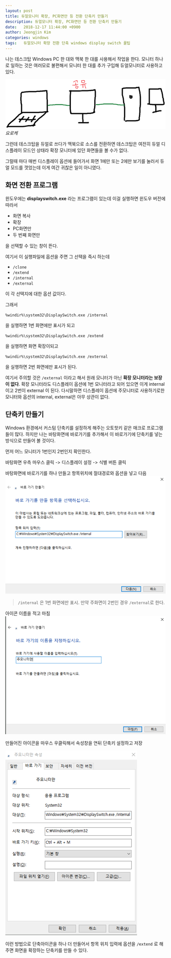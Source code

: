 ```yaml
---
layout: post
title: 듀얼모니터 확장, PC화면만 등 전환 단축키 만들기
description: 듀얼모니터 확장, PC화면만 등 전환 단축키 만들기
date:   2018-12-17 11:44:00 +0900
author: Jeongjin Kim
categories: windows
tags:	듀얼모니터 확장 전환 단축 windows display switch 꿀팁
---
```


나는 데스크탑 Windows PC 한 대와 맥북 한 대를 사용해서 작업을 한다.
모니터 하나로 일하는 것은 여러모로 불편해서 모니터 한 대를 추가 구입해 듀얼모니터로 사용하고 있다.

![](/assets/2018-12-17-shortcut-display-switch/2018-12-17-shortcut-display-switch_173414.png)
_요로케_


그런데 데스크탑을 듀얼로 쓰다가 맥북으로 소스를 전환하면 데스크탑은 여전히 듀얼 디스플레이 모드인 상태라 확장 모니터에 있던 화면들을 볼 수가 없다.

그럴때 마다 매번 디스플레이 옵션에 들어가서 화면 1에만 또는 2에만 보기를 눌러서 듀얼 모드를 껏었는데 이게 여간 귀찮은 일이 아니였다.

## 화면 전환 프로그램

윈도우에는 **displayswitch.exe** 라는 프로그램이 있는데 이걸 실행하면 윈도우 버전에 따라서 

* 화면 복사
* 확장
* PC화면만
* 두 번째 화면만

을 선택할 수 있는 창이 뜬다.

여기서 이 실행파일에 옵션을 주면 그 선택을 즉시 하는데

* `/clone`
* `/extend`
* `/internal`
* `/external`

이 각 선택지에 대한 옵션 값이다.

그래서

`%windir%\system32\DisplaySwitch.exe /internal`

을 실행하면 1번 화면에만 표시가 되고

`%windir%\system32\DisplaySwitch.exe /extend`

을 실행하면 화면 확장이되고

`%windir%\system32\DisplaySwitch.exe /external`

을 실행하면 2번 화면에만 표시가 된다.


여기서 주의할 것은 `/external` 이라고 해서 원래 모니터가 아닌 **확장 모니터라는 보장이 없다**.
확장 모니터라도 디스플레이 옵션에 1번 모니터라고 되어 있으면 이게 internal이고 2번이 external 이 된다.
다시말하면 디스플레이 옵션에 주모니터로 사용하기로한 모니터와 옵션의 internal, external은 아무 상관이 없다.


## 단축키 만들기

Windows 환경에서 커스텀 단축키를 설정하게 해주는 오토핫키 같은 매크로 프로그램들이 많다. 하지만 나는 바탕화면에 바로가기를 추가해서 이 바로가기에 단축키를 넣는 방식으로 만들어 볼 것이다.

먼저 어느 모니터가 1번인지 2번인지 확인한다.

바탕화면 우측 마우스 클릭 -> 디스플레이 설정 -> 식별 버튼 클릭


바탕화면에 바로가기를 하나 만들고 항목위치에 절대경로와 옵션을 넣고 다음
![](/assets/2018-12-17-shortcut-display-switch/2018-12-17-shortcut-display-switch_182257.png)

> `/internal` 은 1번 화면에만 표시. 만약 주화면이 2번인 경우 `/external`로 한다.

아이콘 이름을 적고 마침
![](/assets/2018-12-17-shortcut-display-switch/2018-12-17-shortcut-display-switch_182336.png)

만들어진 아이콘을 마우스 우클릭해서 속성창을 연뒤 단축키 설정하고 저장

![](/assets/2018-12-17-shortcut-display-switch/2018-12-17-shortcut-display-switch_182532.png)

이런 방법으로 단축아이콘을 하나 더 만들어서 항목 위치 입력에 옵션을 `/extend` 로 해주면 화면을 확장하는 단축키를 만들 수 있다.